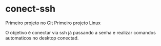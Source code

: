 # conect-ssh
Primeiro projeto no Git
Primeiro projeto  Linux 

O objetivo é conectar via ssh já passando a senha e realizar comandos automaticos no desktop conectad.

